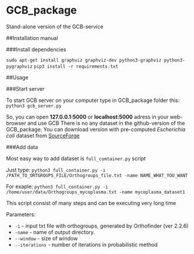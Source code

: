 # GCB_package
Stand-alone version of the GCB-service

##Installation manual

###Install dependencies

`sudo apt-get install graphviz graphviz-dev python3-graphviz python3-pygraphviz`
`pip3 install -r requirements.txt`

##Usage

###Start server

To start GCB server on your computer type in GCB_package folder this:
`python3 gcb_server.py`

So, you can open **127.0.0.1:5000** or **localhost:5000** adress in your web-browser and use GCB
There is no any dataset in the github-version of the GCB_package. You can download version with pre-computed *Escherichia coli* dataset from [SourceForge](https://sourceforge.net/projects/gcb-package/)

###Add data

Most easy way to add dataset is `full_comtainer.py` script

Just type:
`python3 full_container.py -i /PATH_TO_ORTGROUPS_FILE/Orthogroups_file.txt -name NAME_WHAT_YOU_WANT`

For exaple:
`python3 full_container.py -i /home/user/data/Orthogroups_mycoplasma.txt -name mycoplasma_dataset1`

This script consist of many steps and can be executing very long time

Parameters:
* `-i` - input txt file with orthogroups, generated by Orthofinder (ver 2.2.6)
* `-name` - name of output directory.
* `--window` - size of window
* `--iterations` - number of iterations in probabilistic method